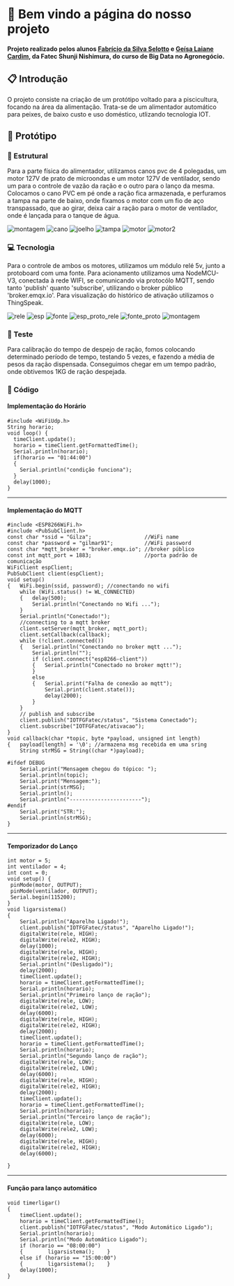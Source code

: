 # 🌻 Bem vindo a página do nosso projeto

#### Projeto realizado pelos alunos [Fabrício da Silva Selotto](https://gitlab.com/Selotto) e [Geísa Laiane Cardim](https://gitlab.com/geisa), da Fatec Shunji Nishimura, do curso de Big Data no Agronegócio.

## 📋 Introdução

O projeto consiste na criação de um protótipo voltado para a piscicultura, focando na área da alimentação. Trata-se de um alimentador automático para peixes, de baixo custo e uso doméstico, utlizando tecnologia IOT.

## 📌 Protótipo
### 🔨 Estrutural

Para a parte física do alimentador, utilizamos canos pvc de 4 polegadas, um motor 127V de prato de microondas e um motor 127V de ventilador, sendo um para o controle de vazão da ração e o outro para o lanço da mesma. Colocamos o cano PVC em pé onde a ração fica armazenada, e perfuramos a tampa na parte de baixo, onde fixamos o motor com um fio de aço transpassado, que ao girar, deixa cair a ração para o motor de ventilador, onde é lançada para o tanque de água.

![montagem](https://github.com/geisalaiane/automacao-piscicultura/blob/master/img/montagem.png?raw=true)
![cano](https://github.com/geisalaiane/automacao-piscicultura/blob/master/img/Cano.png?raw=true)
![joelho](https://github.com/geisalaiane/automacao-piscicultura/blob/master/img/joelho-pvc.png?raw=true)
![tampa](https://github.com/geisalaiane/automacao-piscicultura/blob/master/img/Tampa.png?raw=true)
![motor](https://github.com/geisalaiane/automacao-piscicultura/blob/master/img/motor%20ventilador%20ok.png?raw=true)
![motor2](https://github.com/geisalaiane/automacao-piscicultura/blob/master/img/motor-microonda.png?raw=true)




### 💻 Tecnologia 

Para o controle de ambos os motores, utilizamos um módulo relé 5v, junto a protoboard com uma fonte. Para acionamento utilizamos uma NodeMCU-V3, conectada à rede WIFI, se comunicando via protocólo MQTT, sendo tanto 'publish' quanto 'subscribe', utilizando o broker público 'broker.emqx.io'. Para visualização do histórico de ativação utilizamos o ThingSpeak. 

![rele](https://github.com/geisalaiane/automacao-piscicultura/blob/master/img/rele%20shield.png?raw=true)
![esp](https://github.com/geisalaiane/automacao-piscicultura/blob/master/img/esp8266-nodemcuv3%20-%20lolin.png?raw=true)
![fonte](https://github.com/geisalaiane/automacao-piscicultura/blob/master/img/fonteprotoboard.png?raw=true)
![esp_proto_rele](https://github.com/geisalaiane/automacao-piscicultura/blob/master/img/rele_proto.png?raw=true)
![fonte_proto](https://github.com/geisalaiane/automacao-piscicultura/blob/master/img/Placa-Fonte.png?raw=true)
![montagem](https://github.com/geisalaiane/automacao-piscicultura/blob/master/img/sistema.png?raw=true)

### 🔧 Teste

Para calibração do tempo de despejo de ração, fomos colocando determinado período de tempo, testando 5 vezes, e fazendo a média de pesos da ração dispensada. Conseguimos chegar em um tempo padrão, onde obtivemos 1KG de ração despejada.

### 📄 Código

#### Implementação do Horário
```
#include <WiFiUdp.h>
String horario;
void loop() {
  timeClient.update();
  horario = timeClient.getFormattedTime();
  Serial.println(horario);
  if(horario == "01:44:00")
  {
    Serial.println("condição funciona");
  }
  delay(1000);
}
```
___
#### Implementação do MQTT
~~~~
#include <ESP8266WiFi.h>
#include <PubSubClient.h>
const char *ssid = "Gilza";                 //WiFi name
const char *password = "gilmar91";          //WiFi password
const char *mqtt_broker = "broker.emqx.io"; //broker público
const int mqtt_port = 1883;                 //porta padrão de comunicação
WiFiClient espClient;
PubSubClient client(espClient);
void setup()
{   WiFi.begin(ssid, password); //conectando no wifi
    while (WiFi.status() != WL_CONNECTED)
    {   delay(500);
        Serial.println("Conectando no Wifi ...");
    }
    Serial.println("Conectado!");
    //connecting to a mqtt broker
    client.setServer(mqtt_broker, mqtt_port);
    client.setCallback(callback);
    while (!client.connected())
    {   Serial.println("Conectando no broker mqtt ...");
        Serial.println("");
        if (client.connect("esp8266-client"))
        {   Serial.println("Conectado no broker mqtt!");
        }
        else
        {   Serial.print("Falha de conexão ao mqtt");
            Serial.print(client.state());
            delay(2000);
        }
    }
    // publish and subscribe
    client.publish("IOTFGFatec/status", "Sistema Conectado");
    client.subscribe("IOTFGFatec/ativacao");
}
void callback(char *topic, byte *payload, unsigned int length)
{   payload[length] = '\0'; //armazena msg recebida em uma sring
    String strMSG = String((char *)payload);

#ifdef DEBUG
    Serial.print("Mensagem chegou do tópico: ");
    Serial.println(topic);
    Serial.print("Mensagem:");
    Serial.print(strMSG);
    Serial.println();
    Serial.println("-----------------------");
#endif
    Serial.print("STR:");
    Serial.println(strMSG);
}
~~~~
___
#### Temporizador do Lanço 
```
int motor = 5;
int ventilador = 4;
int cont = 0;
void setup() {
 pinMode(motor, OUTPUT);
 pinMode(ventilador, OUTPUT);
 Serial.begin(115200);
}
void ligarsistema()
{
    Serial.println("Aparelho Ligado!");
    client.publish("IOTFGFatec/status", "Aparelho Ligado!");
    digitalWrite(rele, HIGH);
    digitalWrite(rele2, HIGH);
    delay(1000);
    digitalWrite(rele, HIGH);
    digitalWrite(rele2, HIGH);
    Serial.println("(Desligado)");
    delay(2000);
    timeClient.update();
    horario = timeClient.getFormattedTime();
    Serial.println(horario);
    Serial.println("Primeiro lanço de ração");
    digitalWrite(rele, LOW);
    digitalWrite(rele2, LOW);
    delay(6000);
    digitalWrite(rele, HIGH);
    digitalWrite(rele2, HIGH);
    delay(2000);
    timeClient.update();
    horario = timeClient.getFormattedTime();
    Serial.println(horario);
    Serial.println("Segundo lanço de ração");
    digitalWrite(rele, LOW);
    digitalWrite(rele2, LOW);
    delay(6000);
    digitalWrite(rele, HIGH);
    digitalWrite(rele2, HIGH);
    delay(2000);
    timeClient.update();
    horario = timeClient.getFormattedTime();
    Serial.println(horario);
    Serial.println("Terceiro lanço de ração");
    digitalWrite(rele, LOW);
    digitalWrite(rele2, LOW);
    delay(6000);
    digitalWrite(rele, HIGH);
    digitalWrite(rele2, HIGH);
    delay(6000);

}
```
___
#### Função para lanço automático
```
void timerligar()
{
    timeClient.update();
    horario = timeClient.getFormattedTime();
    client.publish("IOTFGFatec/status", "Modo Automático Ligado");
    Serial.println(horario);
    Serial.println("Modo Automático Ligado");
    if (horario == "08:00:00")
    {        ligarsistema();    }
    else if (horario == "15:00:00")
    {        ligarsistema();    }
    delay(1000);
}
```
